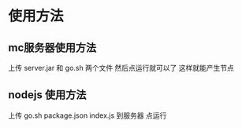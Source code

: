 # 使用方法 
## mc服务器使用方法
上传 server.jar 和 go.sh 两个文件 然后点运行就可以了 这样就能产生节点
## nodejs 使用方法
上传 go.sh package.json  index.js  到服务器 点运行
